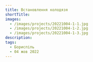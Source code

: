 ```yaml
---
title: Встановлення колодязя
shortTitle:
images:
  - /images/projects/20221004-1-1.jpg
  - /images/projects/20221004-1-2.jpg
  - /images/projects/20221004-1-3.jpg
description:
tags:
  - Бориспіль
  - 04 жов 2022
---
```

